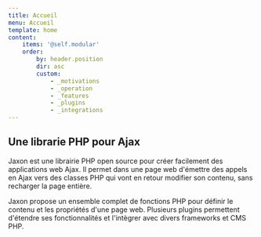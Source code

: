 ```yaml
---
title: Accueil
menu: Accueil
template: home
content:
    items: '@self.modular'
    order:
        by: header.position
        dir: asc
        custom:
            - _motivations
            - _operation
            - _features
            - _plugins
            - _integrations
---
```


## Une librarie PHP pour Ajax

Jaxon est une librairie PHP open source pour créer facilement des applications web Ajax.
Il permet dans une page web d'émettre des appels en Ajax vers des classes PHP qui vont en retour modifier son contenu, sans recharger la page entière.

Jaxon propose un ensemble complet de fonctions PHP pour définir le contenu et les propriétés d'une page web.
Plusieurs plugins permettent d'étendre ses fonctionnalités et l'intègrer avec divers frameworks et CMS PHP.
